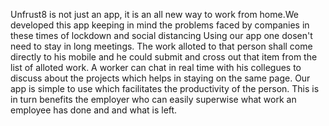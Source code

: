 Unfrust8 is not just an app, it is  an all new way to work from home.We developed this app keeping in mind the problems faced by companies in these times of lockdown and social distancing Using our app one dosen't  need to stay in long meetings. The work alloted to  that person shall come directly to his mobile and he could submit and cross out that item from the list of alloted work. A worker can chat in real time with his collegues to discuss about the projects which helps in staying on the same page. Our app is simple to use which facilitates the productivity of the person. This is in turn benefits the employer who can easily superwise what work an employee has done and and what is left.